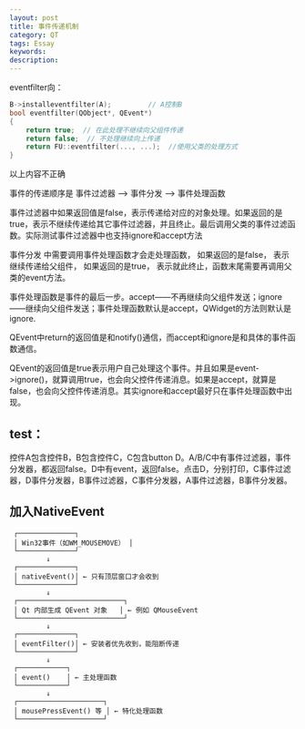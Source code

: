 ```yaml
---
layout: post
title: 事件传递机制
category: QT
tags: Essay
keywords: 
description: 
---
```


eventfilter向：

```cpp
B->installeventfilter(A);         // A控制B
bool eventfilter(QObject*, QEvent*)
{
	return true;  // 在此处理不继续向父组件传递
	return false;  // 不处理继续向上传递
	return FU::eventfilter(..., ...);  //使用父类的处理方式
}
```

以上内容不正确

事件的传递顺序是 事件过滤器 ——> 事件分发 ——> 事件处理函数

事件过滤器中如果返回值是false，表示传递给对应的对象处理。如果返回的是true，表示不继续传递给其它事件过滤器，并且终止。最后调用父类的事件过滤函数。实际测试事件过滤器中也支持ignore和accept方法

事件分发 中需要调用事件处理函数才会走处理函数， 如果返回的是false， 表示继续传递给父组件， 如果返回的是true， 表示就此终止，函数末尾需要再调用父类的event方法。

事件处理函数是事件的最后一步。accept——不再继续向父组件发送；ignore——继续向父组件发送；事件处理函数默认是accept，QWidget的方法则默认是ignore.

QEvent中return的返回值是和notify()通信，而accept和ignore是和具体的事件函数通信。

QEvent的返回值是true表示用户自己处理这个事件。并且如果是event->ignore()，就算调用true，也会向父控件传递消息。如果是accept，就算是false，也会向父控件传递消息。其实ignore和accept最好只在事件处理函数中出现。

## test：
控件A包含控件B，B包含控件C，C包含button D。A/B/C中有事件过滤器，事件分发器，都返回false。D中有event，返回false。点击D，分别打印，C事件过滤器，D事件分发器，B事件过滤器，C事件分发器，A事件过滤器，B事件分发器。

## 加入NativeEvent
```
 ┌──────────────┐
 │ Win32事件（如WM_MOUSEMOVE） │
 └──────────────┘
         ↓
 ┌──────────────┐
 │ nativeEvent()│ ← 只有顶层窗口才会收到
 └──────────────┘
         ↓
 ┌──────────────────────────┐
 │ Qt 内部生成 QEvent 对象   │ ← 例如 QMouseEvent
 └──────────────────────────┘
         ↓
 ┌──────────────┐
 │ eventFilter()│ ← 安装者优先收到，能阻断传递
 └──────────────┘
         ↓
 ┌────────────┐
 │ event()    │ ← 主处理函数
 └────────────┘
         ↓
 ┌─────────────────────┐
 │ mousePressEvent() 等 │ ← 特化处理函数
 └─────────────────────┘
```

